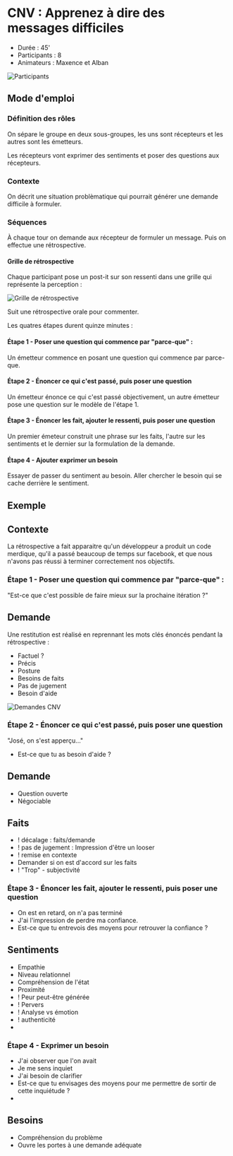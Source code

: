# CNV : Apprenez à dire des messages difficiles

* Durée : 45'
* Participants : 8
* Animateurs : Maxence et Alban

![Participants](https://upload.wikimedia.org/wikipedia/commons/8/83/Atelier_cnv.jpg)

## Mode d'emploi

### Définition des rôles

On sépare le groupe en deux sous-groupes, les uns sont récepteurs et les autres sont les émetteurs.

Les récepteurs vont exprimer des sentiments et poser des questions aux récepteurs.

### Contexte

On décrit une situation problèmatique qui pourrait générer une demande difficile à formuler.

### Séquences

À chaque tour on demande aux récepteur de formuler un message. Puis on effectue une rétrospective.

#### Grille de rétrospective 

Chaque participant pose un post-it sur son ressenti dans une grille qui représente la perception :

![Grille de rétrospective](https://upload.wikimedia.org/wikipedia/commons/0/01/Grille_cnv.jpg)

Suit une rétrospective orale pour commenter.

Les quatres étapes durent quinze minutes :

#### Étape 1 - Poser une question qui commence par "parce-que" :

Un émetteur commence en posant une question qui commence par parce-que.

#### Étape 2 - Énoncer ce qui c'est passé, puis poser une question

Un émetteur énonce ce qui c'est passé objectivement, un autre émetteur pose une question sur le modèle de l'étape 1.

#### Étape 3 - Énoncer les fait, ajouter le ressenti, puis poser une question

Un premier émeteur construit une phrase sur les faits, l'autre sur les sentiments et le dernier sur la formulation de la demande.

#### Étape 4 - Ajouter exprimer un besoin

Essayer de passer du sentiment au besoin. Aller chercher le besoin qui se cache derrière le sentiment.

## Exemple

## Contexte

La rétrospective a fait apparaitre qu'un développeur a produit un code merdique, qu'il a passé beaucoup de temps sur facebook, et que nous n'avons pas réussi à terminer correctement nos objectifs.

### Étape 1 - Poser une question qui commence par "parce-que" :

"Est-ce que c'est possible de faire mieux sur la prochaine itération ?"

## Demande 

Une restitution est réalisé en reprennant les mots clés énoncés pendant la rétrospective :

* Factuel ?
* Précis
* Posture
* Besoins de faits
* Pas de jugement
* Besoin d'aide

![Demandes CNV](https://upload.wikimedia.org/wikipedia/commons/9/9a/Demande_cnv.jpg)

### Étape 2 - Énoncer ce qui c'est passé, puis poser une question

"José, on s'est apperçu..."

- Est-ce que tu as besoin d'aide ?

## Demande 

* Question ouverte
* Négociable

## Faits

* ! décalage : faits/demande
* ! pas de jugement : Impression d'être un looser
* ! remise en contexte
* Demander si on est d'accord sur les faits
* ! "Trop" - subjectivité

### Étape 3 - Énoncer les fait, ajouter le ressenti, puis poser une question

- On est en retard, on n'a pas terminé
- J'ai l'impression de perdre ma confiance.
- Est-ce que tu entrevois des moyens pour retrouver la confiance ?

## Sentiments

* Empathie
* Niveau relationnel
* Compréhension de l'état
* Proximité
* ! Peur peut-être générée
* ! Pervers
* ! Analyse vs émotion
* ! authenticité
* 
### Étape 4 - Exprimer un besoin

- J'ai observer que l'on avait 
- Je me sens inquiet
- J'ai besoin de clarifier
- Est-ce que tu envisages des moyens pour me permettre de sortir de cette inquiétude ?
- 
## Besoins

- Compréhension du problème
- Ouvre les portes à une demande adéquate
